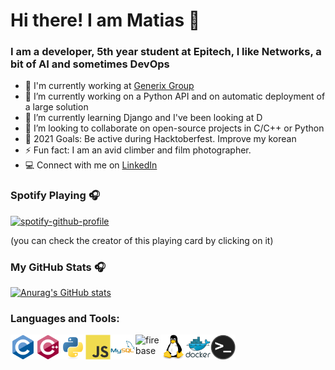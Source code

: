 # Hi there! I am Matias 👋
### I am a developer, 5th year student at Epitech, I like Networks, a bit of AI and sometimes DevOps

- 🏢  I'm currently working at [Generix Group](https://www.generixgroup.com/)
- 🔭 I’m currently working on a Python API and on automatic deployment of a large solution
- 🌱 I’m currently learning Django and I've been looking at D
- 👯 I’m looking to collaborate on open-source projects in C/C++ or Python
- 🥅 2021 Goals: Be active during Hacktoberfest. Improve my korean
- ⚡ Fun fact: I am an avid climber and film photographer.
- 💻  Connect with me on [LinkedIn](https://www.linkedin.com/in/matias-castro-guzman/)

### Spotify Playing 🎧
[![spotify-github-profile](https://spotify-github-profile.vercel.app/api/view?uid=1148638820&cover_image=true&theme=novatorem)](https://github.com/kittinan/spotify-github-profile)

(you can check the creator of this playing card by clicking on it)

### My GitHub Stats 🎧
[![Anurag's GitHub stats](https://github-readme-stats.vercel.app/api?username=MatiCG&show_icons=true&theme=radical)](https://github.com/anuraghazra/github-readme-stats)

### Languages and Tools:

<img align="left" src="https://raw.githubusercontent.com/devicons/devicon/master/icons/c/c-original.svg" alt="c" width="40" height="40"/>
<img align="left" src="https://raw.githubusercontent.com/devicons/devicon/master/icons/cplusplus/cplusplus-original.svg" alt="cplusplus" width="40" height="40"/>
<img align="left" src="https://raw.githubusercontent.com/devicons/devicon/master/icons/python/python-original.svg" alt="python" width="40" height="40"/>
<img align="left" src="https://raw.githubusercontent.com/devicons/devicon/master/icons/javascript/javascript-original.svg" alt="javascript" width="40" height="40"/>
<img align="left" src="https://raw.githubusercontent.com/devicons/devicon/master/icons/mysql/mysql-original-wordmark.svg" alt="mysql" width="40" height="40"/>
<img align="left" src="https://www.vectorlogo.zone/logos/firebase/firebase-icon.svg" alt="firebase" width="40" height="40"/>
<img align="left" src="https://raw.githubusercontent.com/devicons/devicon/master/icons/linux/linux-original.svg" alt="linux" width="40" height="40"/>
<img align="left" src="https://raw.githubusercontent.com/devicons/devicon/master/icons/docker/docker-original-wordmark.svg" alt="docker" width="40" height="40"/>
<img align="left" alt="Terminal" width="40px" src="https://raw.githubusercontent.com/MatiCG/MatiCG/main/images/terminal.png" />
